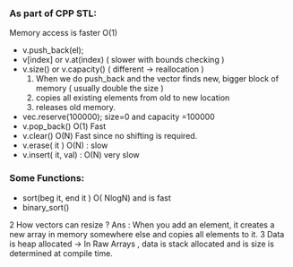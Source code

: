 
### As part of CPP STL:
Memory access is faster O(1)

- v.push_back(el);
- v[index] or v.at(index) ( slower with bounds checking )
- v.size() or v.capacity() ( different -> reallocation )
  1. When we do push_back and the vector finds new, bigger block of memory ( usually double the size ) 
  2. copies all existing elements from old to new location
  3. releases old memory.
- vec.reserve(100000); size=0 and capacity =100000
- v.pop_back() O(1) Fast
- v.clear() O(N) Fast since no shifting is required. 
- v.erase( it ) O(N) : slow 
- v.insert( it, val) : O(N) very slow

### Some Functions:
- sort(beg it, end it ) O( NlogN) and is fast
- binary_sort()


2 How vectors can resize ? 
Ans : When you add an element, it creates a new array in memory somewhere else and copies all elements to it. 
3 Data is heap allocated -> In Raw Arrays , data is stack allocated and is size is determined at compile time. 